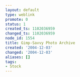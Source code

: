 ```yaml
---
layout: default
type: weblink
promote: 0
status: 1
created_ts: 1102036959
changed_ts: 1102036959
node_id: 1554
title: Gimp-Savvy Photo Archive
created: '2004-12-03'
changed: '2004-12-03'
aliases: []
tags:
- Stock
---
```


